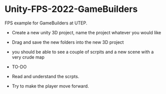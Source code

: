 # Unity-FPS-2022-GameBuilders
FPS example for GameBuilders at UTEP.

* Create a new unity 3D project, name the project whatever you would like
* Drag and save the new folders into the new 3D project
* you should be able to see a couple of scrpits and a new scene with a very crude map 

* TO-DO
* Read and understand the scrpts.
* Try to make the player move forward.

